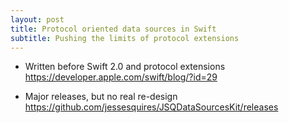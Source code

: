 ```yaml
---
layout: post
title: Protocol oriented data sources in Swift
subtitle: Pushing the limits of protocol extensions
---
```


<!--excerpt-->


- Written before Swift 2.0 and protocol extensions
https://developer.apple.com/swift/blog/?id=29

- Major releases, but no real re-design
https://github.com/jessesquires/JSQDataSourcesKit/releases

